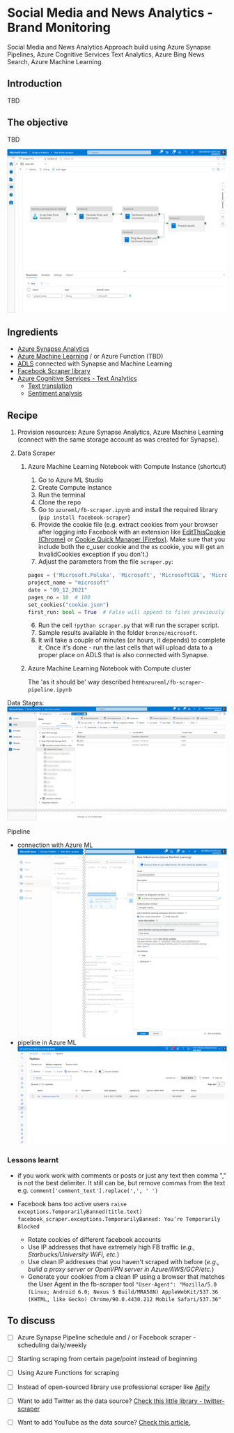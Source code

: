 # Social Media and News Analytics - Brand Monitoring
Social Media and News Analytics Approach build using Azure Synapse Pipelines, Azure Cognitive Services Text Analytics, Azure Bing News Search, Azure Machine Learning.



## Introduction

TBD



## The objective

TBD

![ArchDiagram](https://raw.githubusercontent.com/ekote/sman-analytics/main/assets/synapse-pipeline-diagram.png) 



## Ingredients

- [Azure Synapse Analytics](https://docs.microsoft.com/en-us/azure/synapse-analytics/overview-what-is) 
- [Azure Machine Learning](https://docs.microsoft.com/en-us/azure/machine-learning/) / or Azure Function (TBD)
- [ADLS](https://docs.microsoft.com/en-us/azure/storage/blobs/data-lake-storage-introduction) connected with Synapse and Machine Learning
- [Facebook Scraper library](https://github.com/kevinzg/facebook-scraper/ ) 
- [Azure Cognitive Services - Text Analytics](https://azure.microsoft.com/en-us/services/cognitive-services/text-analytics/)
  - [Text translation](https://docs.microsoft.com/en-us/azure/cognitive-services/translator/)
  - [Sentiment analysis](https://docs.microsoft.com/en-us/azure/cognitive-services/language-service/sentiment-opinion-mining/overview)



## Recipe

1. Provision resources: Azure Synapse Analytics, Azure Machine Learning (connect with the same storage account as was created for Synapse). 

2. Data Scraper

   1. Azure Machine Learning Notebook with Compute Instance (shortcut)

      1. Go to Azure ML Studio
      1. Create Compute Instance
      1. Run the terminal
      1. Clone the repo
      1. Go to `azureml/fb-scraper.ipynb` and install the required library (`pip install facebook-scraper`)
      1. Provide the cookie file (e.g.  extract cookies from your browser after logging into Facebook with an extension like [EditThisCookie (Chrome)](https://chrome.google.com/webstore/detail/editthiscookie/fngmhnnpilhplaeedifhccceomclgfbg?hl=en) or [Cookie Quick Manager (Firefox)](https://addons.mozilla.org/en-US/firefox/addon/cookie-quick-manager/). Make sure that you include both the c_user cookie and the xs cookie, you will get an InvalidCookies exception if you don't.)
      1. Adjust the parameters from the file `scraper.py`:

      ```python
      pages = ('Microsoft.Polska', 'Microsoft', 'MicrosoftCEE', 'MicrosoftUKEducation')
      project_name = "microsoft"
      date = "09_12_2021"
      pages_no = 10  # 100
      set_cookies("cookie.json")
      first_run: bool = True  # False will append to files previously created
      ```

      6. Run the cell `!python scraper.py` that will run the scraper script. 
      7. Sample results available in the folder `bronze/microsoft`. 
      8. It will take a couple of minutes (or hours, it depends) to complete it. Once it's done - run the last cells that will upload data to a proper place on ADLS that is also connected with Synapse.  

   2. Azure Machine Learning Notebook with Compute cluster 

      The 'as it should be' way described here`azureml/fb-scraper-pipeline.ipynb` 

   
Data Stages:
![DataStages](https://raw.githubusercontent.com/ekote/sman-analytics/main/assets/data_stages.png) 


Pipeline
- connection with Azure ML
![service_principal_azureml](https://raw.githubusercontent.com/ekote/sman-analytics/main/assets/service_principal_azureml.png) 
- pipeline in Azure ML
![AzureMLSP](https://raw.githubusercontent.com/ekote/sman-analytics/main/assets/azure_ml_pipeline.png) 








### Lessons learnt

- if you work work with comments or posts or just any text then comma "," is not the best delimiter. It still can be, but remove commas from the text e.g. `comment['comment_text'].replace(',', ' ')`

- Facebook bans too active users `raise exceptions.TemporarilyBanned(title.text)
  facebook_scraper.exceptions.TemporarilyBanned: You’re Temporarily Blocked`

  - Rotate cookies of different facebook accounts
  - Use IP addresses that have extremely high FB traffic (*e.g., Starbucks/University WiFi, etc.*)
  - Use clean IP addresses that you haven't scraped with before (*e.g., build a proxy server or OpenVPN server in Azure/AWS/GCP/etc.*)
  - Generate your cookies from a clean IP using a browser that matches the User Agent in the fb-scraper tool `"User-Agent": "Mozilla/5.0 (Linux; Android 6.0; Nexus 5 Build/MRA58N) AppleWebKit/537.36 (KHTML, like Gecko) Chrome/90.0.4430.212 Mobile Safari/537.36"`

  



## To discuss

- [ ] Azure Synapse Pipeline schedule and / or Facebook scraper - scheduling daily/weekly
- [ ] Starting scraping from certain page/point instead of beginning 
- [ ] Using Azure Functions for scraping
- [ ] Instead of open-sourced library use professional scraper like [Apify](https://apify.com/pocesar/facebook-pages-scraper)
- [ ] Want to add Twitter as the data source? [Check this little library - twitter-scraper](https://github.com/bisguzar/twitter-scraper)
- [ ] Want to add YouTube as the data source? [Check this article.](https://techcommunity.microsoft.com/t5/azure-synapse-analytics-blog/azure-synapse-pipelines-for-social-media-youtube-example/ba-p/2615156)


